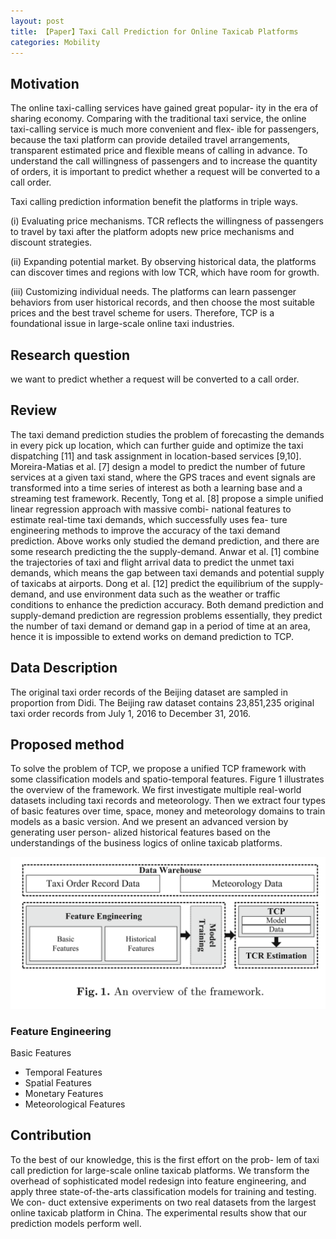 ```yaml
---
layout: post
title: 【Paper】Taxi Call Prediction for Online Taxicab Platforms
categories: Mobility
---
```


## Motivation

The online taxi-calling services have gained great popular- ity in the era of sharing economy. Comparing with the traditional taxi service, the online taxi-calling service is much more convenient and flex- ible for passengers, because the taxi platform can provide detailed travel arrangements, transparent estimated price and flexible means of calling in advance. To understand the call willingness of passengers and to increase the quantity of orders, it is important to predict whether a request will be converted to a call order.

Taxi calling prediction information benefit the platforms in triple ways. 

(i) Evaluating price mechanisms. TCR reflects the willingness of passengers to travel by taxi after the platform adopts new price mechanisms and discount strategies. 

(ii) Expanding potential market. By observing historical data, the platforms can discover times and regions with low TCR, which have room for growth. 

(iii) Customizing individual needs. The platforms can learn passenger behaviors from user historical records, and then choose the most suitable prices and the best travel scheme for users. Therefore, TCP is a foundational issue in large-scale online taxi industries. 

## Research question

we want to predict whether a request will be converted to a call order.

## Review

The taxi demand prediction studies the problem of forecasting the demands in every pick up location, which can further guide and optimize the taxi dispatching [11] and task assignment in location-based services [9,10]. Moreira-Matias et al. [7] design a model to predict the number of future services at a given taxi stand, where the GPS traces and event signals are transformed into a time series of interest as both a learning base and a streaming test framework. Recently, Tong et al. [8] propose a simple unified linear regression approach with massive combi- national features to estimate real-time taxi demands, which successfully uses fea- ture engineering methods to improve the accuracy of the taxi demand prediction. Above works only studied the demand prediction, and there are some research predicting the the supply-demand. Anwar et al. [1] combine the trajectories of taxi and flight arrival data to predict the unmet taxi demands, which means the gap between taxi demands and potential supply of taxicabs at airports. Dong et al. [12] predict the equilibrium of the supply-demand, and use environment data such as the weather or traffic conditions to enhance the prediction accuracy. Both demand prediction and supply-demand prediction are regression problems essentially, they predict the number of taxi demand or demand gap in a period of time at an area, hence it is impossible to extend works on demand prediction to TCP.

## Data Description

The original taxi order records of the Beijing dataset are sampled in proportion from Didi. The Beijing raw dataset contains 23,851,235 original taxi order records from July 1, 2016 to December 31, 2016.

## Proposed method

To solve the problem of TCP, we propose a unified TCP framework with some classification models and spatio-temporal features. Figure 1 illustrates the overview of the framework. We first investigate multiple real-world datasets including taxi records and meteorology. Then we extract four types of basic features over time, space, money and meteorology domains to train models as a basic version. And we present an advanced version by generating user person- alized historical features based on the understandings of the business logics of online taxicab platforms.

![](/img/2018-11-06-paper1.png)

### Feature Engineering

Basic Features

- Temporal Features
- Spatial Features
- Monetary Features
- Meteorological Features


## Contribution

To the best of our knowledge, this is the first effort on the prob- lem of taxi call prediction for large-scale online taxicab platforms. We transform the overhead of sophisticated model redesign into feature engineering, and apply three state-of-the-arts classification models for training and testing. We con- duct extensive experiments on two real datasets from the largest online taxicab platform in China. The experimental results show that our prediction models perform well.
